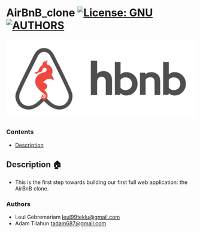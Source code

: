# AirBnB_clone [![License: GNU](https://img.shields.io/badge/License-GNU-yellow.svg)](https://github.com/leul99teklu/AirBnB_clone/blob/main/LICENSE)  [![AUTHORS](https://img.shields.io/badge/AUTHORS-blue.svg)](https://github.com/leul99teklu/AirBnB_clone/blob/main/AUTHORS)
![HBnB Logo](./image/hbnb_logo.png)


### Contents

- [Description](#Description)

## Description :house:
* This is the first step towards building our first full web application: the AirBnB clone.


### Authors
* Leul Gebremariam <leul99teklu@gmail.com>
* Adam Tilahun <tadam687@gmail.com>
